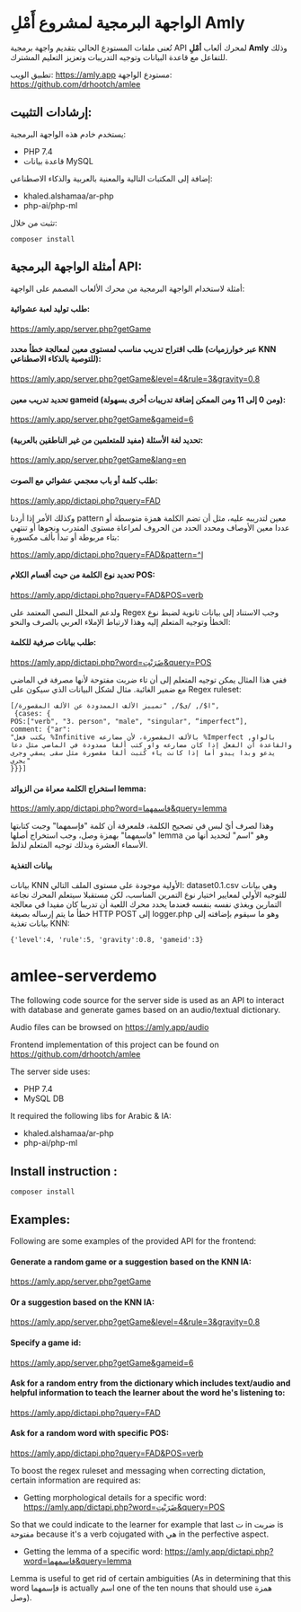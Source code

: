 # الواجهة البرمجية لمشروع أَمْلِ Amly
تُعنى ملفات المستودع الحالي بتقديم واجهة برمجية API لمحرك ألعاب **أمْلِ Amly** وذلك للتفاعل مع قاعدة البيانات وتوجيه التدريبات وتعزيز التعليم المشترك.

تطبيق الويب: https://amly.app
مستودع الواجهة: https://github.com/drhootch/amlee

##  إرشادات التثبيت:

يستخدم خادم هذه الواجهة البرمجية:
- PHP 7.4
- قاعدة بيانات MySQL

إضافة إلى المكتبات التالية والمعنية بالعربية والذكاء الاصطناعي:
- khaled.alshamaa/ar-php
- php-ai/php-ml

تثبت من خلال:
```
composer install
```

## أمثلة الواجهة البرمجية API:

أمثلة لاستخدام الواجهة البرمجية من محرك الألعاب المصمم على الواجهة:

#### طلب توليد لعبة عشوائية:
https://amly.app/server.php?getGame

#### طلب اقتراح تدريب مناسب لمستوى معين لمعالجة خطأ محدد (عبر خوارزميات KNN للتوصية بالذكاء الاصطناعي):
https://amly.app/server.php?getGame&level=4&rule=3&gravity=0.8


#### تحديد تدريب معين gameid (ومن 0 إلى 11 ومن الممكن إضافة تدريبات أخرى بسهولة):
https://amly.app/server.php?getGame&gameid=6

#### تحديد لغة الأسئلة (مفيد للمتعلمين من غير الناطقين بالعربية):
https://amly.app/server.php?getGame&lang=en

#### طلب كلمة أو باب معجمي عشوائي مع الصوت:
https://amly.app/dictapi.php?query=FAD

وكذلك الأمر إذا أردنا pattern معين لتدريبه عليه، مثل أن تضم الكلمة همزة متوسطة أو عددا معين الأوصاف ومحدد الحدد من الحروف لمراعاة مستوى المتدرب ونحوها أو تنتهي بتاء مربوطة أو تبدأ بألف مكسورة:

https://amly.app/dictapi.php?query=FAD&pattern=^إ

#### تحديد نوع الكلمة من حيث أقسام الكلام POS:
https://amly.app/dictapi.php?query=FAD&POS=verb


ولدعم المحلل النصي المعتمد على Regex وجب الاستناد إلى بيانات ثانوية لضبط نوع الخطأ وتوجيه المتعلم إليه وهذا لارتباط الإملاء العربي بالصرف والنحو:

#### طلب بيانات صرفية للكلمة:

https://amly.app/dictapi.php?word=ضَرَبْتِ&query=POS

ففي هذا المثال يمكن توجيه المتعلم إلى أن تاء ضربت مفتوحة لأنها مصرفة في الماضي مع ضمير الغائبة. مثال لشكل البيانات الذي سيكون على Regex ruleset:

```
[/ا$/, /ى$/, "تمييز الألف الممدودة عن الألف المقصورة",
 {cases: {
POS:["verb", "3. person", "male", "singular", “imperfect”],
comment: {"ar":
"يكتب فعل %Infinitive بالألف المقصورة، لأن مضارعه %Imperfect بالواو, والقاعدة أن الفعل إذا كان مضارعه واو كتب ألفا ممدودة في الماضي مثل دعا يدعو وبدا يبدو أما إذا كانت ياء كُتبت ألفا مقصورة مثل سقى يسقي وجرى يجري"
}}}]
```

#### استخراج الكلمة معراة من الزوائد lemma:

https://amly.app/dictapi.php?word=فاسمهما&query=lemma

وهذا لصرف أيّ لبس في تصحيح الكلمة، فلمعرفة أن كلمة "فإسمهما" وجبت كتابتها "فاسمهما" بهمزة وصل، وجب استخراج أصلها lemma وهو "اسم" لتحديد أنها من الأسماء العشرة وبذلك توجيه المتعلم لذلط.


#### بيانات التغذية
بيانات KNN الأولية موجودة على مستوى الملف التالي: dataset0.1.csv وهي بيانات للتوجيه الأولي لمعايير اختيار نوع التمرين المناسب، لكن مستقبلا سيتعلم المحرك نجاعة التمارين ويغذي نفسه بنفسه فعندما يحدد محرك اللعبة أن تدريبا كان مفيدا في معالجة خطأ ما يتم إرساله بصيغة HTTP POST إلى logger.php وهو ما سيقوم بإضافته إلى بيانات تغذية KNN:
```
{'level':4, 'rule':5, 'gravity':0.8, 'gameid':3}
```



# amlee-serverdemo
The following code source for the server side is used as an API to interact with database and generate games based on an audio/textual dictionary.

Audio files can be browsed on https://amly.app/audio

Frontend implementation of this project can be found on https://github.com/drhootch/amlee

The server side uses:
- PHP 7.4
- MySQL DB

It required the following libs for Arabic & IA:
- khaled.alshamaa/ar-php
- php-ai/php-ml

## Install instruction :
```
composer install
```

## Examples:

Following are some examples of the provided API for the frontend:

#### Generate a random game or a suggestion based on the KNN IA:

https://amly.app/server.php?getGame

#### Or a suggestion based on the KNN IA:
https://amly.app/server.php?getGame&level=4&rule=3&gravity=0.8

#### Specify a game id:
https://amly.app/server.php?getGame&gameid=6

#### Ask for a random entry from the dictionary which includes text/audio and helpful information to teach the learner about the word he's listening to:
https://amly.app/dictapi.php?query=FAD

#### Ask for a random word with specific POS:
https://amly.app/dictapi.php?query=FAD&POS=verb


To boost the regex ruleset and messaging when correcting dictation, certain information are required as:

- Getting morphological details for a specific word:
https://amly.app/dictapi.php?word=ضَرَبْتِ&query=POS

So that we could indicate to the learner for example that last ت in ضربت is مفتوحة because it's a verb cojugated with هي in the perfective aspect.

- Getting the lemma of a specific word:
https://amly.app/dictapi.php?word=فاسمهما&query=lemma

Lemma is useful to get rid of certain ambiguities (As in determining that this word فإسمهما is actually اسم one of the ten nouns that should use همزة وصل).
